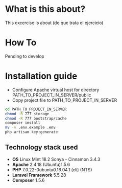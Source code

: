 # What is this about? #
This excercise is about (de que trata el ejercicio)

# How To #
Pending to develop

# Installation guide #


- Configure Apache virtual host for directory PATH_TO_PROJECT_IN_SERVER/public
- Copy project file to PATH_TO_PROJECT_IN_SERVER

```bash
cd PATH_TO_PROJECT_IN_SERVER
chmod -R 777 storage
chmod -R 777 bootstrap/cache
composer install
mv -v .env.example .env
php artisan key:generate
```

## Technology stack used ##
- **OS** Linux Mint 18.2 Sonya - Cinnamon 3.4.3
- **Apache** 2.4.18 (Ubuntu)1.5.6
- **PHP** 7.0.22-0ubuntu0.16.04.1 (cli) (NTS)
- **Laravel Framework** 5.5.28
- **Composer** 1.5.6

